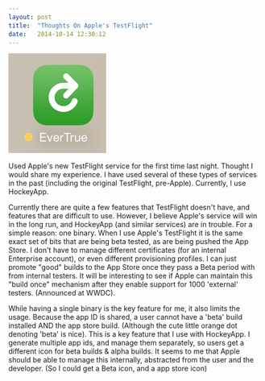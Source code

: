 ```yaml
---
layout: post
title:  "Thoughts On Apple's TestFlight"
date:   2014-10-14 12:30:12
---
```


![evertrue_icon](/assets/evertrue_icon.jpg)

Used Apple's new TestFlight service for the first time last night.  Thought I would share my experience.   I have used several of these types of services in the past (including the original TestFlight, pre-Apple).   Currently, I use HockeyApp.  

Currently there are quite a few features that TestFlight doesn't have, and features that are difficult to use.   However, I believe Apple's service will win in the long run, and HockeyApp (and similar services) are in trouble.  For a simple reason:  one binary.   When I use Apple's TestFlight it is the same exact set of bits that are being beta tested, as are being pushed the App Store.   I don't have to manage different certificates (for an internal Enterprise account), or even different provisioning profiles.   I can just promote "good" builds to the App Store once they pass a Beta period with from internal testers.  It will be interesting to see if Apple can maintain this "build once" mechanism after they enable support for 1000 'external' testers.   (Announced at WWDC).

While having a single binary is the key feature for me, it also limits the usage.  Because the app ID is shared, a user cannot have a 'beta' build installed AND the app store build.  (Although the cute little orange dot denoting 'beta' is nice).   This is a key feature that I use with HockeyApp.  I generate multiple app ids, and manage them separately, so users get a different icon for beta builds & alpha builds.  It seems to me that Apple should be able to manage this internally, abstracted from the user and the developer.   (So I could get a Beta icon, and a app store icon)
